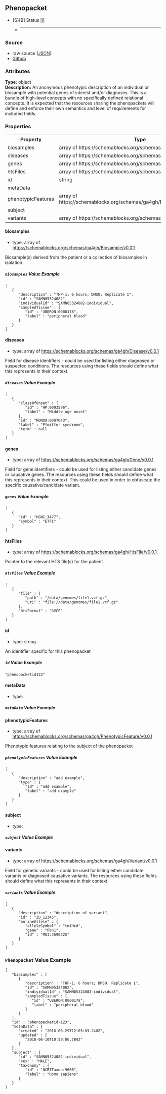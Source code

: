 
## Phenopacket

* {S}[B] Status  [[i]](https://schemablocks.org/about/sb-status-levels.html)
    - ____

<!--more-->

### Source

* raw source [[JSON](./Phenopacket.json)]
* [Github](https://github.com/ga4gh-schemablocks/sb-phenopackets/blob/master/working/Phenopacket.yaml)

### Attributes
  
__Type:__ object  
__Description:__ An anonymous phenotypic description of an individual or biosample with potential genes of interest and/or diagnoses.
This is a bundle of high-level concepts with no specifically defined relational concepts. It is expected that the
resources sharing the phenopackets will define and enforce their own semantics and level of requirements for included
fields.


### Properties

<table>
  <tr>
    <th>Property</th>
    <th>Type</th>
  </tr>
  <tr>
    <td>biosamples</td>
    <td>array of https://schemablocks.org/schemas/ga4gh/Biosample/v0.0.1</td>
  </tr>
  <tr>
    <td>diseases</td>
    <td>array of https://schemablocks.org/schemas/ga4gh/Disease/v0.0.1</td>
  </tr>
  <tr>
    <td>genes</td>
    <td>array of https://schemablocks.org/schemas/ga4gh/Gene/v0.0.1</td>
  </tr>
  <tr>
    <td>htsFiles</td>
    <td>array of https://schemablocks.org/schemas/ga4gh/HtsFile/v0.0.1</td>
  </tr>
  <tr>
    <td>id</td>
    <td>string</td>
  </tr>
  <tr>
    <td>metaData</td>
    <td></td>
  </tr>
  <tr>
    <td>phenotypicFeatures</td>
    <td>array of https://schemablocks.org/schemas/ga4gh/PhenotypicFeature/v0.0.1</td>
  </tr>
  <tr>
    <td>subject</td>
    <td></td>
  </tr>
  <tr>
    <td>variants</td>
    <td>array of https://schemablocks.org/schemas/ga4gh/Variant/v0.0.1</td>
  </tr>

</table>


#### biosamples

* type: array of https://schemablocks.org/schemas/ga4gh/Biosample/v0.0.1

Biosample(s) derived from the patient or a collection of biosamples in isolation


##### `biosamples` Value Example  

```
[
   {
      "description" : "THP-1; 6 hours; DMSO; Replicate 1",
      "id" : "SAMN05324082",
      "individualId" : "SAMN05324082-individual",
      "sampledTissue" : {
         "id" : "UBERON:0000178",
         "label" : "peripheral blood"
      }
   }
]
```

#### diseases

* type: array of https://schemablocks.org/schemas/ga4gh/Disease/v0.0.1

Field for disease identifiers - could be used for listing either diagnosed or suspected conditions. The
resources using these fields should define what this represents in their context.


##### `diseases` Value Example  

```
[
   {
      "classOfOnset" : {
         "id" : "HP:0003596",
         "label" : "Middle age onset"
      },
      "id" : "MONDO:0007043",
      "label" : "Pfeiffer syndrome",
      "term" : null
   }
]
```

#### genes

* type: array of https://schemablocks.org/schemas/ga4gh/Gene/v0.0.1

Field for gene identifiers - could be used for listing either candidate genes or causative genes. The
resources using these fields should define what this represents in their context. This could be used in order to
obfuscate the specific causative/candidate variant.


##### `genes` Value Example  

```
[
   {
      "id" : "HGNC:3477",
      "symbol" : "ETF1"
   }
]
```

#### htsFiles

* type: array of https://schemablocks.org/schemas/ga4gh/HtsFile/v0.0.1

Pointer to the relevant HTS file(s) for the patient


##### `htsFiles` Value Example  

```
[
   {
      "file" : {
         "path" : "/data/genomes/file1.vcf.gz",
         "uri" : "file://data/genomes/file1.vcf.gz"
      },
      "htsFormat" : "GVCF"
   }
]
```

#### id

* type: string

An identifier specific for this phenopacket

##### `id` Value Example  

```
"phenopacketid123"
```

#### metaData

* type: 



##### `metaData` Value Example  


#### phenotypicFeatures

* type: array of https://schemablocks.org/schemas/ga4gh/PhenotypicFeature/v0.0.1

Phenotypic features relating to the subject of the phenopacket


##### `phenotypicFeatures` Value Example  

```
[
   {
      "description" : "add example",
      "type" : {
         "id" : "add example",
         "label" : "add example"
      }
   }
]
```

#### subject

* type: 



##### `subject` Value Example  


#### variants

* type: array of https://schemablocks.org/schemas/ga4gh/Variant/v0.0.1

Field for genetic variants - could be used for listing either candidate variants or diagnosed causative
variants. The resources using these fields should define what this represents in their context.


##### `variants` Value Example  

```
[
   {
      "description" : "description of variant",
      "id" : "ID_12345",
      "murineAllele" : {
         "alleleSymbol" : "tm1Hcd",
         "gene" : "Fbn1",
         "id" : "MGI:3690325"
      }
   }
]
```


### `Phenopacket` Value Example  

```
{
   "biosamples" : [
      {
         "description" : "THP-1; 6 hours; DMSO; Replicate 1",
         "id" : "SAMN05324082",
         "individualId" : "SAMN05324082-individual",
         "sampledTissue" : {
            "id" : "UBERON:0000178",
            "label" : "peripheral blood"
         }
      }
   ],
   "id" : "phenopacketid-123",
   "metaData" : {
      "created" : "2016-06-29T12:03:03.240Z",
      "updated" : [
         "2018-06-10T10:59:06.784Z"
      ]
   },
   "subject" : {
      "id" : "SAMN05324082-individual",
      "sex" : "MALE",
      "taxonomy" : {
         "id" : "NCBITaxon:9606",
         "label" : "Homo sapiens"
      }
   }
}
```

